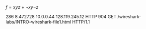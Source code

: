 $f=xyz+\neg xy\neg z$

286	8.472728	10.0.0.44	128.119.245.12	HTTP	904	GET /wireshark-labs/INTRO-wireshark-file1.html HTTP/1.1 